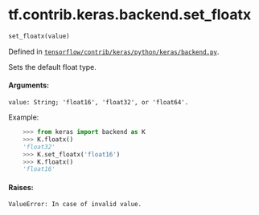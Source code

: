 <div itemscope itemtype="http://developers.google.com/ReferenceObject">
<meta itemprop="name" content="tf.contrib.keras.backend.set_floatx" />
</div>

# tf.contrib.keras.backend.set_floatx

``` python
set_floatx(value)
```



Defined in [`tensorflow/contrib/keras/python/keras/backend.py`](https://www.tensorflow.org/code/tensorflow/contrib/keras/python/keras/backend.py).

Sets the default float type.

#### Arguments:

    value: String; 'float16', 'float32', or 'float64'.

Example:
```python
    >>> from keras import backend as K
    >>> K.floatx()
    'float32'
    >>> K.set_floatx('float16')
    >>> K.floatx()
    'float16'
```


#### Raises:

    ValueError: In case of invalid value.